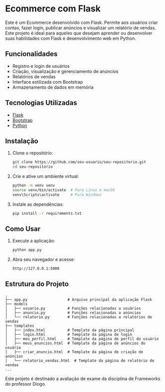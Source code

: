 
# Ecommerce com Flask

Este é um Ecommerce desenvolvido com Flask. Permite aos usuários criar contas, fazer login, publicar anúncios e visualizar um relatório de vendas. Este projeto é ideal para aqueles que desejam aprender ou desenvolver suas habilidades com Flask e desenvolvimento web em Python.

## Funcionalidades

- Registro e login de usuários
- Criação, visualização e gerenciamento de anúncios
- Relatórios de vendas
- Interface estilizada com Bootstrap
- Armazenamento de dados em memória

## Tecnologias Utilizadas

- [Flask](https://flask.palletsprojects.com/)
- [Bootstrap](https://getbootstrap.com/)
- [Python](https://www.python.org/)

## Instalação

1. Clone o repositório:
   ```bash
   git clone https://github.com/seu-usuario/seu-repositorio.git
   cd seu-repositorio
   ```

2. Crie e ative um ambiente virtual:
   ```bash
   python -m venv venv
   source venv/bin/activate  # Para Linux e macOS
   venv\Scripts\activate     # Para Windows
   ```

3. Instale as dependências:
   ```bash
   pip install -r requirements.txt
   ```

## Como Usar

1. Execute a aplicação:
   ```bash
   python app.py
   ```

2. Abra seu navegador e acesse:
   ```
   http://127.0.0.1:5000
   ```

## Estrutura do Projeto

```
.
├── app.py                  # Arquivo principal da aplicação Flask
├── models
│   ├── usuario.py          # Funções relacionadas a usuários
│   ├── anuncio.py          # Funções relacionadas a anúncios
│   └── relatorio.py        # Funções relacionadas a relatórios de vendas
├── templates
│   ├── index.html          # Template da página principal
│   ├── login.html          # Template da página de login
│   ├── meu_perfil.html     # Template da página de perfil do usuário
│   ├── meus_anuncios.html  # Template da página de anúncios do usuário
│   ├── criar_anuncio.html  # Template da página de criação de anúncios
│   └── relatorio_vendas.html  # Template da página de relatório de vendas
...
```

Este projeto é destinado a avaliação de exame da disciplina de Frameworks do professor Diogo. 
